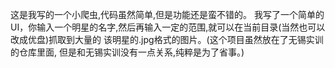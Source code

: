 这是我写的一个小爬虫,代码虽然简单,但是功能还是蛮不错的。
我写了一个简单的UI，你输入一个明星的名字,然后再输入一定的范围,就可以在当前目录(当然也可以改成优盘)抓取到大量的
该明星的.jpg格式的图片。(这个项目虽然放在了无锡实训的仓库里面,
但是和无锡实训没有一点关系,纯粹是为了省事。)



